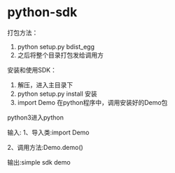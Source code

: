 # python-sdk
打包方法：
1. python setup.py bdist_egg    
2. 之后将整个目录打包发给调用方
    
安装和使用SDK：
1. 解压，进入主目录下
2. python setup.py install 安装
3. import Demo 在python程序中，调用安装好的Demo包

python3进入python

输入:
1、导入类:import Demo

2、调用方法:Demo.demo()
     
输出:simple sdk demo
     
